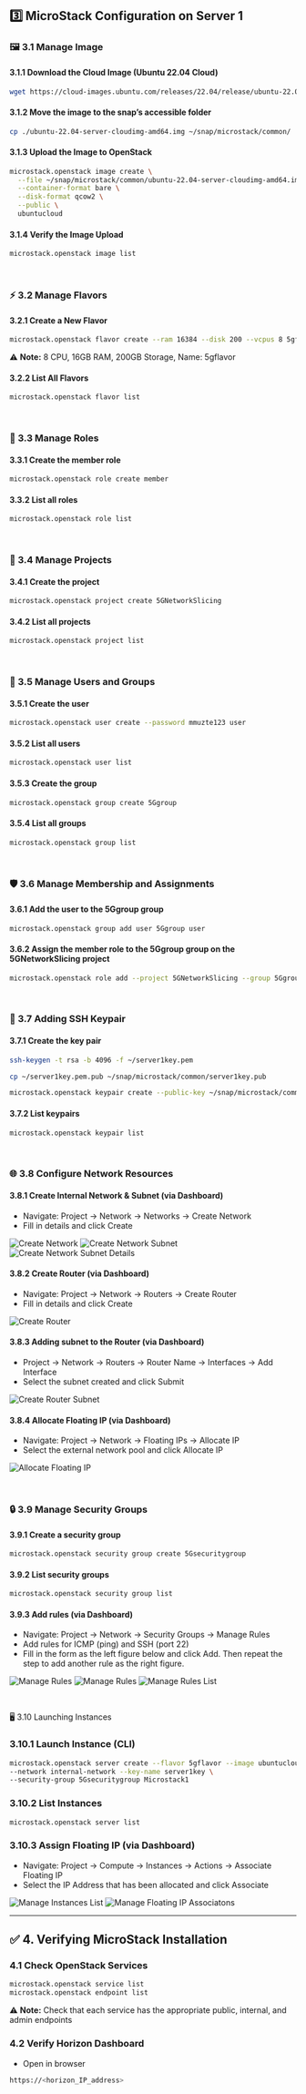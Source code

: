 ## 3️⃣ MicroStack Configuration on Server 1
### 🖼️ 3.1 Manage Image
#### 3.1.1 Download the Cloud Image (Ubuntu 22.04 Cloud)
```bash
wget https://cloud-images.ubuntu.com/releases/22.04/release/ubuntu-22.04-server-cloudimg-amd64.img
```
#### 3.1.2 Move the image to the snap’s accessible folder
```bash
cp ./ubuntu-22.04-server-cloudimg-amd64.img ~/snap/microstack/common/
```
#### 3.1.3 Upload the Image to OpenStack
```bash
microstack.openstack image create \
  --file ~/snap/microstack/common/ubuntu-22.04-server-cloudimg-amd64.img \
  --container-format bare \
  --disk-format qcow2 \
  --public \
  ubuntucloud
```
#### 3.1.4 Verify the Image Upload
```bash
microstack.openstack image list
```

&nbsp;

### ⚡ 3.2 Manage Flavors
#### 3.2.1 Create a New Flavor
```bash
microstack.openstack flavor create --ram 16384 --disk 200 --vcpus 8 5gflavor
```
⚠️ **Note:** 8 CPU, 16GB RAM, 200GB Storage, Name: 5gflavor
#### 3.2.2 List All Flavors
```bash
microstack.openstack flavor list
```

&nbsp;

### 🔐 3.3 Manage Roles
#### 3.3.1 Create the member role
```bash
microstack.openstack role create member
```
#### 3.3.2 List all roles
```bash
microstack.openstack role list
```

&nbsp;

### 📂 3.4 Manage Projects
#### 3.4.1 Create the project
```bash
microstack.openstack project create 5GNetworkSlicing
```
#### 3.4.2 List all projects
```bash
microstack.openstack project list
```

&nbsp;

### 👥 3.5 Manage Users and Groups
#### 3.5.1 Create the user
```bash
microstack.openstack user create --password mmuzte123 user 
```
#### 3.5.2 List all users
```bash
microstack.openstack user list
```
#### 3.5.3 Create the group
```bash
microstack.openstack group create 5Ggroup
```
#### 3.5.4 List all groups
```bash
microstack.openstack group list
```

&nbsp;

### 🛡️ 3.6 Manage Membership and Assignments
#### 3.6.1 Add the user to the 5Ggroup group
```bash
microstack.openstack group add user 5Ggroup user 
```
#### 3.6.2 Assign the member role to the 5Ggroup group on the 5GNetworkSlicing project
```bash
microstack.openstack role add --project 5GNetworkSlicing --group 5Ggroup member
```

&nbsp;

### 🔑 3.7 Adding SSH Keypair
#### 3.7.1 Create the key pair
```bash
ssh-keygen -t rsa -b 4096 -f ~/server1key.pem

cp ~/server1key.pem.pub ~/snap/microstack/common/server1key.pub

microstack.openstack keypair create --public-key ~/snap/microstack/common/server1key.pub server1key
```
#### 3.7.2 List keypairs
```bash
microstack.openstack keypair list
```

&nbsp;

### 🌐 3.8 Configure Network Resources
#### 3.8.1 Create Internal Network & Subnet (via Dashboard)
- Navigate: Project → Network → Networks → Create Network
- Fill in details and click Create
  
![Create Network](./Images/Create_Network(Network).png)
![Create Network Subnet](./Images/Create_Network(Subnet).png)
![Create Network Subnet Details](./Images/Create_Network(SubnetDetails).png)


#### 3.8.2 Create Router (via Dashboard)
- Navigate: Project → Network → Routers → Create Router
- Fill in details and click Create
  
![Create Router](./Images/Create_Router.png)

#### 3.8.3 Adding subnet to the Router (via Dashboard)
- Project → Network → Routers → Router Name → Interfaces → Add Interface
- Select the subnet created and click Submit
  
![Create Router Subnet](./Images/Create_Router(Subnet).png)

#### 3.8.4 Allocate Floating IP (via Dashboard)
- Navigate: Project → Network → Floating IPs → Allocate IP
- Select the external network pool and click Allocate IP
  
![Allocate Floating IP](./Images/Allocate_Floating_IP.png)

&nbsp;

### 🔒 3.9 Manage Security Groups
#### 3.9.1 Create a security group
```bash
microstack.openstack security group create 5Gsecuritygroup
```
#### 3.9.2 List security groups
```bash
microstack.openstack security group list
```
#### 3.9.3 Add rules (via Dashboard)
- Navigate: Project → Network → Security Groups → Manage Rules
- Add rules for ICMP (ping) and SSH (port 22)
- Fill in the form as the left figure below and click Add. Then repeat the step to add another rule as the right figure.
  
![Manage Rules](./Images/Add_Rule1.png)
![Manage Rules](./Images/Add_Rule2.png)
![Manage Rules List](./Images/Add_Rule_List.png)

&nbsp;

🖥️ 3.10 Launching Instances
### 3.10.1 Launch Instance (CLI)
```bash
microstack.openstack server create --flavor 5gflavor --image ubuntucloud \
--network internal-network --key-name server1key \
--security-group 5Gsecuritygroup Microstack1
```
### 3.10.2 List Instances
```bash
microstack.openstack server list
```
### 3.10.3 Assign Floating IP (via Dashboard)
- Navigate: Project → Compute → Instances → Actions → Associate Floating IP
- Select the IP Address that has been allocated and click Associate

![Manage Instances List](./Images/Instances_List.png)
![Manage Floating IP Associatons](./Images/Manage_Floating_IP_Associatons.png)

---

## ✅ 4. Verifying MicroStack Installation
### 4.1 Check OpenStack Services
```bash
microstack.openstack service list
microstack.openstack endpoint list
```
⚠️ **Note:** Check that each service has the appropriate public, internal, and admin endpoints

### 4.2 Verify Horizon Dashboard
- Open in browser
```bash
https://<horizon_IP_address>
```
